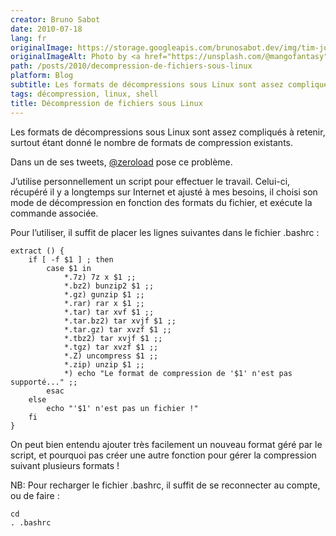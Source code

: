 ```yaml
---
creator: Bruno Sabot
date: 2010-07-18
lang: fr
originalImage: https://storage.googleapis.com/brunosabot.dev/img/tim-johnson-20FJ6prKm28-unsplash.jpeg
originalImageAlt: Photo by <a href="https://unsplash.com/@mangofantasy">Tim Johnson</a> on <a href="https://unsplash.com">Unsplash</a>.
path: /posts/2010/decompression-de-fichiers-sous-linux
platform: Blog
subtitle: Les formats de décompressions sous Linux sont assez compliqués à retenir, surtout étant donné le nombre de formats de compression existants.
tags: décompression, linux, shell
title: Décompression de fichiers sous Linux
---
```


Les formats de décompressions sous Linux sont assez compliqués à retenir, surtout étant donné le nombre de formats de compression existants.

Dans un de ses tweets, [@zeroload](http://twitter.com/zeroload/status/17777627644) pose ce problème.

J’utilise personnellement un script pour effectuer le travail. Celui-ci, récupéré il y a longtemps sur Internet et ajusté à mes besoins, il choisi son mode de décompression en fonction des formats du fichier, et exécute la commande associée.

Pour l’utiliser, il suffit de placer les lignes suivantes dans le fichier .bashrc :

```
extract () {
	if [ -f $1 ] ; then
		case $1 in
			*.7z) 7z x $1 ;;
			*.bz2) bunzip2 $1 ;;
			*.gz) gunzip $1 ;;
			*.rar) rar x $1 ;;
			*.tar) tar xvf $1 ;;
			*.tar.bz2) tar xvjf $1 ;;
			*.tar.gz) tar xvzf $1 ;;
			*.tbz2) tar xvjf $1 ;;
			*.tgz) tar xvzf $1 ;;
			*.Z) uncompress $1 ;;
			*.zip) unzip $1 ;;
			*) echo "Le format de compression de '$1' n'est pas supporté..." ;;
		esac
	else
		echo "'$1' n'est pas un fichier !"
	fi
}
```

On peut bien entendu ajouter très facilement un nouveau format géré par le script, et pourquoi pas créer une autre fonction pour gérer la compression suivant plusieurs formats !

NB: Pour recharger le fichier .bashrc, il suffit de se reconnecter au compte, ou de faire :

```
cd
. .bashrc
```
